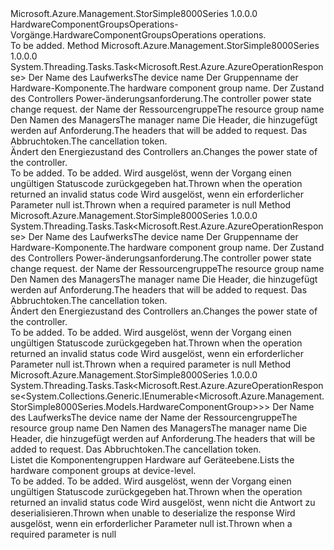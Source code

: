 <Type Name="IHardwareComponentGroupsOperations" FullName="Microsoft.Azure.Management.StorSimple8000Series.IHardwareComponentGroupsOperations">
  <TypeSignature Language="C#" Value="public interface IHardwareComponentGroupsOperations" />
  <TypeSignature Language="ILAsm" Value=".class public interface auto ansi abstract IHardwareComponentGroupsOperations" />
  <TypeSignature Language="DocId" Value="T:Microsoft.Azure.Management.StorSimple8000Series.IHardwareComponentGroupsOperations" />
  <TypeSignature Language="VB.NET" Value="Public Interface IHardwareComponentGroupsOperations" />
  <TypeSignature Language="F#" Value="type IHardwareComponentGroupsOperations = interface" />
  <AssemblyInfo>
    <AssemblyName>Microsoft.Azure.Management.StorSimple8000Series</AssemblyName>
    <AssemblyVersion>1.0.0.0</AssemblyVersion>
  </AssemblyInfo>
  <Interfaces />
  <Docs>
    <summary>
            <span data-ttu-id="fdaa8-101">HardwareComponentGroupsOperations-Vorgänge.</span><span class="sxs-lookup"><span data-stu-id="fdaa8-101">HardwareComponentGroupsOperations operations.</span></span>
            </summary>
    <remarks>To be added.</remarks>
  </Docs>
  <Members>
    <Member MemberName="BeginChangeControllerPowerStateWithHttpMessagesAsync">
      <MemberSignature Language="C#" Value="public System.Threading.Tasks.Task&lt;Microsoft.Rest.Azure.AzureOperationResponse&gt; BeginChangeControllerPowerStateWithHttpMessagesAsync (string deviceName, string hardwareComponentGroupName, Microsoft.Azure.Management.StorSimple8000Series.Models.ControllerPowerStateChangeRequest parameters, string resourceGroupName, string managerName, System.Collections.Generic.Dictionary&lt;string,System.Collections.Generic.List&lt;string&gt;&gt; customHeaders = null, System.Threading.CancellationToken cancellationToken = null);" />
      <MemberSignature Language="ILAsm" Value=".method public hidebysig newslot virtual instance class System.Threading.Tasks.Task`1&lt;class Microsoft.Rest.Azure.AzureOperationResponse&gt; BeginChangeControllerPowerStateWithHttpMessagesAsync(string deviceName, string hardwareComponentGroupName, class Microsoft.Azure.Management.StorSimple8000Series.Models.ControllerPowerStateChangeRequest parameters, string resourceGroupName, string managerName, class System.Collections.Generic.Dictionary`2&lt;string, class System.Collections.Generic.List`1&lt;string&gt;&gt; customHeaders, valuetype System.Threading.CancellationToken cancellationToken) cil managed" />
      <MemberSignature Language="DocId" Value="M:Microsoft.Azure.Management.StorSimple8000Series.IHardwareComponentGroupsOperations.BeginChangeControllerPowerStateWithHttpMessagesAsync(System.String,System.String,Microsoft.Azure.Management.StorSimple8000Series.Models.ControllerPowerStateChangeRequest,System.String,System.String,System.Collections.Generic.Dictionary{System.String,System.Collections.Generic.List{System.String}},System.Threading.CancellationToken)" />
      <MemberSignature Language="F#" Value="abstract member BeginChangeControllerPowerStateWithHttpMessagesAsync : string * string * Microsoft.Azure.Management.StorSimple8000Series.Models.ControllerPowerStateChangeRequest * string * string * System.Collections.Generic.Dictionary&lt;string, System.Collections.Generic.List&lt;string&gt;&gt; * System.Threading.CancellationToken -&gt; System.Threading.Tasks.Task&lt;Microsoft.Rest.Azure.AzureOperationResponse&gt;" Usage="iHardwareComponentGroupsOperations.BeginChangeControllerPowerStateWithHttpMessagesAsync (deviceName, hardwareComponentGroupName, parameters, resourceGroupName, managerName, customHeaders, cancellationToken)" />
      <MemberType>Method</MemberType>
      <AssemblyInfo>
        <AssemblyName>Microsoft.Azure.Management.StorSimple8000Series</AssemblyName>
        <AssemblyVersion>1.0.0.0</AssemblyVersion>
      </AssemblyInfo>
      <ReturnValue>
        <ReturnType>System.Threading.Tasks.Task&lt;Microsoft.Rest.Azure.AzureOperationResponse&gt;</ReturnType>
      </ReturnValue>
      <Parameters>
        <Parameter Name="deviceName" Type="System.String" />
        <Parameter Name="hardwareComponentGroupName" Type="System.String" />
        <Parameter Name="parameters" Type="Microsoft.Azure.Management.StorSimple8000Series.Models.ControllerPowerStateChangeRequest" />
        <Parameter Name="resourceGroupName" Type="System.String" />
        <Parameter Name="managerName" Type="System.String" />
        <Parameter Name="customHeaders" Type="System.Collections.Generic.Dictionary&lt;System.String,System.Collections.Generic.List&lt;System.String&gt;&gt;" />
        <Parameter Name="cancellationToken" Type="System.Threading.CancellationToken" />
      </Parameters>
      <Docs>
        <param name="deviceName">
            <span data-ttu-id="fdaa8-102">Der Name des Laufwerks</span><span class="sxs-lookup"><span data-stu-id="fdaa8-102">The device name</span></span>
            </param>
        <param name="hardwareComponentGroupName">
            <span data-ttu-id="fdaa8-103">Der Gruppenname der Hardware-Komponente.</span><span class="sxs-lookup"><span data-stu-id="fdaa8-103">The hardware component group name.</span></span>
            </param>
        <param name="parameters">
            <span data-ttu-id="fdaa8-104">Der Zustand des Controllers Power-änderungsanforderung.</span><span class="sxs-lookup"><span data-stu-id="fdaa8-104">The controller power state change request.</span></span>
            </param>
        <param name="resourceGroupName">
            <span data-ttu-id="fdaa8-105">der Name der Ressourcengruppe</span><span class="sxs-lookup"><span data-stu-id="fdaa8-105">The resource group name</span></span>
            </param>
        <param name="managerName">
            <span data-ttu-id="fdaa8-106">Den Namen des Managers</span><span class="sxs-lookup"><span data-stu-id="fdaa8-106">The manager name</span></span>
            </param>
        <param name="customHeaders">
            <span data-ttu-id="fdaa8-107">Die Header, die hinzugefügt werden auf Anforderung.</span><span class="sxs-lookup"><span data-stu-id="fdaa8-107">The headers that will be added to request.</span></span>
            </param>
        <param name="cancellationToken">
            <span data-ttu-id="fdaa8-108">Das Abbruchtoken.</span><span class="sxs-lookup"><span data-stu-id="fdaa8-108">The cancellation token.</span></span>
            </param>
        <summary>
            <span data-ttu-id="fdaa8-109">Ändert den Energiezustand des Controllers an.</span><span class="sxs-lookup"><span data-stu-id="fdaa8-109">Changes the power state of the controller.</span></span>
            </summary>
        <returns>To be added.</returns>
        <remarks>To be added.</remarks>
        <exception cref="T:Microsoft.Rest.Azure.CloudException">
            <span data-ttu-id="fdaa8-110">Wird ausgelöst, wenn der Vorgang einen ungültigen Statuscode zurückgegeben hat.</span><span class="sxs-lookup"><span data-stu-id="fdaa8-110">Thrown when the operation returned an invalid status code</span></span>
            </exception>
        <exception cref="T:Microsoft.Rest.ValidationException">
            <span data-ttu-id="fdaa8-111">Wird ausgelöst, wenn ein erforderlicher Parameter null ist.</span><span class="sxs-lookup"><span data-stu-id="fdaa8-111">Thrown when a required parameter is null</span></span>
            </exception>
      </Docs>
    </Member>
    <Member MemberName="ChangeControllerPowerStateWithHttpMessagesAsync">
      <MemberSignature Language="C#" Value="public System.Threading.Tasks.Task&lt;Microsoft.Rest.Azure.AzureOperationResponse&gt; ChangeControllerPowerStateWithHttpMessagesAsync (string deviceName, string hardwareComponentGroupName, Microsoft.Azure.Management.StorSimple8000Series.Models.ControllerPowerStateChangeRequest parameters, string resourceGroupName, string managerName, System.Collections.Generic.Dictionary&lt;string,System.Collections.Generic.List&lt;string&gt;&gt; customHeaders = null, System.Threading.CancellationToken cancellationToken = null);" />
      <MemberSignature Language="ILAsm" Value=".method public hidebysig newslot virtual instance class System.Threading.Tasks.Task`1&lt;class Microsoft.Rest.Azure.AzureOperationResponse&gt; ChangeControllerPowerStateWithHttpMessagesAsync(string deviceName, string hardwareComponentGroupName, class Microsoft.Azure.Management.StorSimple8000Series.Models.ControllerPowerStateChangeRequest parameters, string resourceGroupName, string managerName, class System.Collections.Generic.Dictionary`2&lt;string, class System.Collections.Generic.List`1&lt;string&gt;&gt; customHeaders, valuetype System.Threading.CancellationToken cancellationToken) cil managed" />
      <MemberSignature Language="DocId" Value="M:Microsoft.Azure.Management.StorSimple8000Series.IHardwareComponentGroupsOperations.ChangeControllerPowerStateWithHttpMessagesAsync(System.String,System.String,Microsoft.Azure.Management.StorSimple8000Series.Models.ControllerPowerStateChangeRequest,System.String,System.String,System.Collections.Generic.Dictionary{System.String,System.Collections.Generic.List{System.String}},System.Threading.CancellationToken)" />
      <MemberSignature Language="F#" Value="abstract member ChangeControllerPowerStateWithHttpMessagesAsync : string * string * Microsoft.Azure.Management.StorSimple8000Series.Models.ControllerPowerStateChangeRequest * string * string * System.Collections.Generic.Dictionary&lt;string, System.Collections.Generic.List&lt;string&gt;&gt; * System.Threading.CancellationToken -&gt; System.Threading.Tasks.Task&lt;Microsoft.Rest.Azure.AzureOperationResponse&gt;" Usage="iHardwareComponentGroupsOperations.ChangeControllerPowerStateWithHttpMessagesAsync (deviceName, hardwareComponentGroupName, parameters, resourceGroupName, managerName, customHeaders, cancellationToken)" />
      <MemberType>Method</MemberType>
      <AssemblyInfo>
        <AssemblyName>Microsoft.Azure.Management.StorSimple8000Series</AssemblyName>
        <AssemblyVersion>1.0.0.0</AssemblyVersion>
      </AssemblyInfo>
      <ReturnValue>
        <ReturnType>System.Threading.Tasks.Task&lt;Microsoft.Rest.Azure.AzureOperationResponse&gt;</ReturnType>
      </ReturnValue>
      <Parameters>
        <Parameter Name="deviceName" Type="System.String" />
        <Parameter Name="hardwareComponentGroupName" Type="System.String" />
        <Parameter Name="parameters" Type="Microsoft.Azure.Management.StorSimple8000Series.Models.ControllerPowerStateChangeRequest" />
        <Parameter Name="resourceGroupName" Type="System.String" />
        <Parameter Name="managerName" Type="System.String" />
        <Parameter Name="customHeaders" Type="System.Collections.Generic.Dictionary&lt;System.String,System.Collections.Generic.List&lt;System.String&gt;&gt;" />
        <Parameter Name="cancellationToken" Type="System.Threading.CancellationToken" />
      </Parameters>
      <Docs>
        <param name="deviceName">
            <span data-ttu-id="fdaa8-112">Der Name des Laufwerks</span><span class="sxs-lookup"><span data-stu-id="fdaa8-112">The device name</span></span>
            </param>
        <param name="hardwareComponentGroupName">
            <span data-ttu-id="fdaa8-113">Der Gruppenname der Hardware-Komponente.</span><span class="sxs-lookup"><span data-stu-id="fdaa8-113">The hardware component group name.</span></span>
            </param>
        <param name="parameters">
            <span data-ttu-id="fdaa8-114">Der Zustand des Controllers Power-änderungsanforderung.</span><span class="sxs-lookup"><span data-stu-id="fdaa8-114">The controller power state change request.</span></span>
            </param>
        <param name="resourceGroupName">
            <span data-ttu-id="fdaa8-115">der Name der Ressourcengruppe</span><span class="sxs-lookup"><span data-stu-id="fdaa8-115">The resource group name</span></span>
            </param>
        <param name="managerName">
            <span data-ttu-id="fdaa8-116">Den Namen des Managers</span><span class="sxs-lookup"><span data-stu-id="fdaa8-116">The manager name</span></span>
            </param>
        <param name="customHeaders">
            <span data-ttu-id="fdaa8-117">Die Header, die hinzugefügt werden auf Anforderung.</span><span class="sxs-lookup"><span data-stu-id="fdaa8-117">The headers that will be added to request.</span></span>
            </param>
        <param name="cancellationToken">
            <span data-ttu-id="fdaa8-118">Das Abbruchtoken.</span><span class="sxs-lookup"><span data-stu-id="fdaa8-118">The cancellation token.</span></span>
            </param>
        <summary>
            <span data-ttu-id="fdaa8-119">Ändert den Energiezustand des Controllers an.</span><span class="sxs-lookup"><span data-stu-id="fdaa8-119">Changes the power state of the controller.</span></span>
            </summary>
        <returns>To be added.</returns>
        <remarks>To be added.</remarks>
        <exception cref="T:Microsoft.Rest.Azure.CloudException">
            <span data-ttu-id="fdaa8-120">Wird ausgelöst, wenn der Vorgang einen ungültigen Statuscode zurückgegeben hat.</span><span class="sxs-lookup"><span data-stu-id="fdaa8-120">Thrown when the operation returned an invalid status code</span></span>
            </exception>
        <exception cref="T:Microsoft.Rest.ValidationException">
            <span data-ttu-id="fdaa8-121">Wird ausgelöst, wenn ein erforderlicher Parameter null ist.</span><span class="sxs-lookup"><span data-stu-id="fdaa8-121">Thrown when a required parameter is null</span></span>
            </exception>
      </Docs>
    </Member>
    <Member MemberName="ListByDeviceWithHttpMessagesAsync">
      <MemberSignature Language="C#" Value="public System.Threading.Tasks.Task&lt;Microsoft.Rest.Azure.AzureOperationResponse&lt;System.Collections.Generic.IEnumerable&lt;Microsoft.Azure.Management.StorSimple8000Series.Models.HardwareComponentGroup&gt;&gt;&gt; ListByDeviceWithHttpMessagesAsync (string deviceName, string resourceGroupName, string managerName, System.Collections.Generic.Dictionary&lt;string,System.Collections.Generic.List&lt;string&gt;&gt; customHeaders = null, System.Threading.CancellationToken cancellationToken = null);" />
      <MemberSignature Language="ILAsm" Value=".method public hidebysig newslot virtual instance class System.Threading.Tasks.Task`1&lt;class Microsoft.Rest.Azure.AzureOperationResponse`1&lt;class System.Collections.Generic.IEnumerable`1&lt;class Microsoft.Azure.Management.StorSimple8000Series.Models.HardwareComponentGroup&gt;&gt;&gt; ListByDeviceWithHttpMessagesAsync(string deviceName, string resourceGroupName, string managerName, class System.Collections.Generic.Dictionary`2&lt;string, class System.Collections.Generic.List`1&lt;string&gt;&gt; customHeaders, valuetype System.Threading.CancellationToken cancellationToken) cil managed" />
      <MemberSignature Language="DocId" Value="M:Microsoft.Azure.Management.StorSimple8000Series.IHardwareComponentGroupsOperations.ListByDeviceWithHttpMessagesAsync(System.String,System.String,System.String,System.Collections.Generic.Dictionary{System.String,System.Collections.Generic.List{System.String}},System.Threading.CancellationToken)" />
      <MemberSignature Language="F#" Value="abstract member ListByDeviceWithHttpMessagesAsync : string * string * string * System.Collections.Generic.Dictionary&lt;string, System.Collections.Generic.List&lt;string&gt;&gt; * System.Threading.CancellationToken -&gt; System.Threading.Tasks.Task&lt;Microsoft.Rest.Azure.AzureOperationResponse&lt;seq&lt;Microsoft.Azure.Management.StorSimple8000Series.Models.HardwareComponentGroup&gt;&gt;&gt;" Usage="iHardwareComponentGroupsOperations.ListByDeviceWithHttpMessagesAsync (deviceName, resourceGroupName, managerName, customHeaders, cancellationToken)" />
      <MemberType>Method</MemberType>
      <AssemblyInfo>
        <AssemblyName>Microsoft.Azure.Management.StorSimple8000Series</AssemblyName>
        <AssemblyVersion>1.0.0.0</AssemblyVersion>
      </AssemblyInfo>
      <ReturnValue>
        <ReturnType>System.Threading.Tasks.Task&lt;Microsoft.Rest.Azure.AzureOperationResponse&lt;System.Collections.Generic.IEnumerable&lt;Microsoft.Azure.Management.StorSimple8000Series.Models.HardwareComponentGroup&gt;&gt;&gt;</ReturnType>
      </ReturnValue>
      <Parameters>
        <Parameter Name="deviceName" Type="System.String" />
        <Parameter Name="resourceGroupName" Type="System.String" />
        <Parameter Name="managerName" Type="System.String" />
        <Parameter Name="customHeaders" Type="System.Collections.Generic.Dictionary&lt;System.String,System.Collections.Generic.List&lt;System.String&gt;&gt;" />
        <Parameter Name="cancellationToken" Type="System.Threading.CancellationToken" />
      </Parameters>
      <Docs>
        <param name="deviceName">
            <span data-ttu-id="fdaa8-122">Der Name des Laufwerks</span><span class="sxs-lookup"><span data-stu-id="fdaa8-122">The device name</span></span>
            </param>
        <param name="resourceGroupName">
            <span data-ttu-id="fdaa8-123">der Name der Ressourcengruppe</span><span class="sxs-lookup"><span data-stu-id="fdaa8-123">The resource group name</span></span>
            </param>
        <param name="managerName">
            <span data-ttu-id="fdaa8-124">Den Namen des Managers</span><span class="sxs-lookup"><span data-stu-id="fdaa8-124">The manager name</span></span>
            </param>
        <param name="customHeaders">
            <span data-ttu-id="fdaa8-125">Die Header, die hinzugefügt werden auf Anforderung.</span><span class="sxs-lookup"><span data-stu-id="fdaa8-125">The headers that will be added to request.</span></span>
            </param>
        <param name="cancellationToken">
            <span data-ttu-id="fdaa8-126">Das Abbruchtoken.</span><span class="sxs-lookup"><span data-stu-id="fdaa8-126">The cancellation token.</span></span>
            </param>
        <summary>
            <span data-ttu-id="fdaa8-127">Listet die Komponentengruppen Hardware auf Geräteebene.</span><span class="sxs-lookup"><span data-stu-id="fdaa8-127">Lists the hardware component groups at device-level.</span></span>
            </summary>
        <returns>To be added.</returns>
        <remarks>To be added.</remarks>
        <exception cref="T:Microsoft.Rest.Azure.CloudException">
            <span data-ttu-id="fdaa8-128">Wird ausgelöst, wenn der Vorgang einen ungültigen Statuscode zurückgegeben hat.</span><span class="sxs-lookup"><span data-stu-id="fdaa8-128">Thrown when the operation returned an invalid status code</span></span>
            </exception>
        <exception cref="T:Microsoft.Rest.SerializationException">
            <span data-ttu-id="fdaa8-129">Wird ausgelöst, wenn nicht die Antwort zu deserialisieren.</span><span class="sxs-lookup"><span data-stu-id="fdaa8-129">Thrown when unable to deserialize the response</span></span>
            </exception>
        <exception cref="T:Microsoft.Rest.ValidationException">
            <span data-ttu-id="fdaa8-130">Wird ausgelöst, wenn ein erforderlicher Parameter null ist.</span><span class="sxs-lookup"><span data-stu-id="fdaa8-130">Thrown when a required parameter is null</span></span>
            </exception>
      </Docs>
    </Member>
  </Members>
</Type>